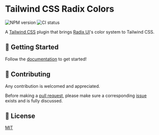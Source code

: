 # Tailwind CSS Radix Colors

![NPM version](https://img.shields.io/npm/v/@hexadrop/tailwind-radix-colors)
![CI status](https://img.shields.io/github/actions/workflow/status/hexadrop/tailwind-radix-colors/ci.yml?label=Continuous%20integration)

A [Tailwind CSS](https://tailwindcss.com/) plugin that brings [Radix UI](https://www.radix-ui.com/)'s color system to Tailwind CSS.

## 🚀 Getting Started

Follow the [documentation](https://tailwind-radix-colors.mariomh.com) to get started!

## 🤝 Contributing

Any contribution is welcomed and appreciated.

Before making a [pull request](https://github.com/hexadrop/tailwind-radix-colors/pulls), please make sure a corresponding [issue](https://github.com/hexadrop/tailwind-radix-colors/issues) exists and is fully discussed.

## 📜 License

[MIT](LICENSE)
